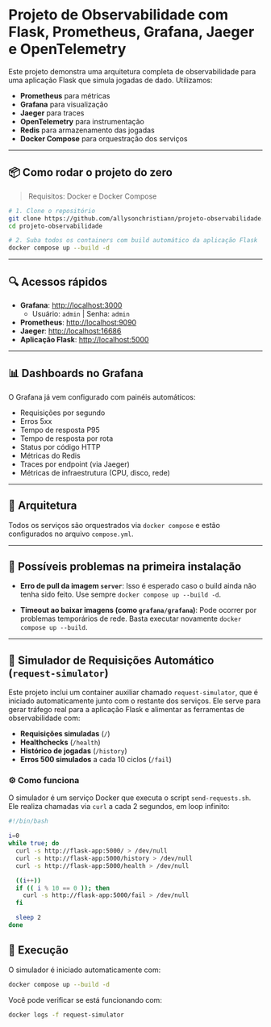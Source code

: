 # Projeto de Observabilidade com Flask, Prometheus, Grafana, Jaeger e OpenTelemetry

Este projeto demonstra uma arquitetura completa de observabilidade para uma aplicação Flask que simula jogadas de dado. Utilizamos:

- **Prometheus** para métricas
- **Grafana** para visualização
- **Jaeger** para traces
- **OpenTelemetry** para instrumentação
- **Redis** para armazenamento das jogadas
- **Docker Compose** para orquestração dos serviços

---

## 📦 Como rodar o projeto do zero

> Requisitos: Docker e Docker Compose

```bash
# 1. Clone o repositório
git clone https://github.com/allysonchristiann/projeto-observabilidade.git
cd projeto-observabilidade

# 2. Suba todos os containers com build automático da aplicação Flask
docker compose up --build -d
```

---

## 🔍 Acessos rápidos

- **Grafana**: [http://localhost:3000](http://localhost:3000)
  - Usuário: `admin` | Senha: `admin`
- **Prometheus**: [http://localhost:9090](http://localhost:9090)
- **Jaeger**: [http://localhost:16686](http://localhost:16686)
- **Aplicação Flask**: [http://localhost:5000](http://localhost:5000)

---

## 📊 Dashboards no Grafana

O Grafana já vem configurado com painéis automáticos:

- Requisições por segundo
- Erros 5xx
- Tempo de resposta P95
- Tempo de resposta por rota
- Status por código HTTP
- Métricas do Redis
- Traces por endpoint (via Jaeger)
- Métricas de infraestrutura (CPU, disco, rede)

---

## 🧠 Arquitetura

Todos os serviços são orquestrados via `docker compose` e estão configurados no arquivo `compose.yml`.

---

## 🐛 Possíveis problemas na primeira instalação

- **Erro de pull da imagem `server`**:
  Isso é esperado caso o build ainda não tenha sido feito. Use sempre `docker compose up --build -d`.

- **Timeout ao baixar imagens (como `grafana/grafana`)**:
  Pode ocorrer por problemas temporários de rede. Basta executar novamente `docker compose up --build`.

---

## 🧪 Simulador de Requisições Automático (`request-simulator`)

Este projeto inclui um container auxiliar chamado `request-simulator`, que é iniciado automaticamente junto com o restante dos serviços. Ele serve para gerar tráfego real para a aplicação Flask e alimentar as ferramentas de observabilidade com:

- **Requisições simuladas** (`/`)
- **Healthchecks** (`/health`)
- **Histórico de jogadas** (`/history`)
- **Erros 500 simulados** a cada 10 ciclos (`/fail`)

### ⚙️ Como funciona

O simulador é um serviço Docker que executa o script `send-requests.sh`. Ele realiza chamadas via `curl` a cada 2 segundos, em loop infinito:

```bash
#!/bin/bash

i=0
while true; do
  curl -s http://flask-app:5000/ > /dev/null
  curl -s http://flask-app:5000/history > /dev/null
  curl -s http://flask-app:5000/health > /dev/null

  ((i++))
  if (( i % 10 == 0 )); then
    curl -s http://flask-app:5000/fail > /dev/null
  fi

  sleep 2
done
```

## 🚀 Execução

O simulador é iniciado automaticamente com:

```bash
docker compose up --build -d
```

Você pode verificar se está funcionando com:
```bash
docker logs -f request-simulator
```
